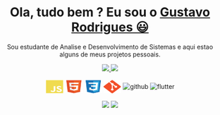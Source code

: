 <div>
  
  <h1 align="center">
    Ola, tudo bem ? Eu sou o 
    <a href="https://www.linkedin.com/in/gustavorodrii/">Gustavo Rodrigues 😃️</a>
  </h1>
  
  <p align="center">
    Sou estudante de Analise e Desenvolvimento de Sistemas e aqui estao alguns de meus projetos pessoais.  
  </p>
  
  
</div>

<div align="center">
  <a href="https://github.com/gustavorodrii">
    <img height="150em" src="https://github-readme-stats.vercel.app/api?username=gustavorodrii&count_private=true&include_all_commits=true&show_icons=true&theme=dracula&hide_border=false&show_owner=true"/>
    <img height="150em" src="https://github-readme-stats.vercel.app/api/top-langs/?username=gustavorodrii&theme=dracula&hide_border=false&&layout=compact"/>
  </a>
</div>

<div align="center" valign="top"><br>
  <img align="center" alt="Js" height="30" width="40" src="https://raw.githubusercontent.com/devicons/devicon/master/icons/javascript/javascript-plain.svg">
  <img align="center" alt="HTML" height="30" width="40" src="https://raw.githubusercontent.com/devicons/devicon/master/icons/html5/html5-original.svg">
  <img align="center" alt="CSS" height="30" width="40" src="https://raw.githubusercontent.com/devicons/devicon/master/icons/css3/css3-original.svg">
  <img align="center" alt="git" height="30" width="40" src="https://raw.githubusercontent.com/devicons/devicon/master/icons/git/git-original.svg">
  <img align="center" alt="github" height="35" width="35" src="https://cdn.jsdelivr.net/gh/devicons/devicon/icons/github/github-original.svg">
  <img align="center" alt="flutter" height="35" width="35" src="https://cdn.jsdelivr.net/gh/devicons/devicon/icons/flutter/flutter-original.svg">
</div><br>

<div align="center">
  <a href="https://www.linkedin.com/in/gustavorodrii/" target="_blank"><img src="https://img.shields.io/badge/-LinkedIn-%230077B5?style=for-the-badge&logo=linkedin&logoColor=white" target="_blank"></a> 
  <a href="mailto:gugarodri@hotmail.com"><img src="https://img.shields.io/badge/-Gmail-%23333?style=for-the-badge&logo=gmail&logoColor=white" target="_blank"></a>
</div>


